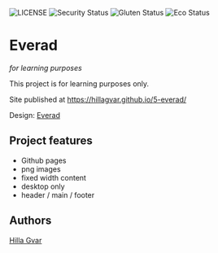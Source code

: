![LICENSE](https://img.shields.io/badge/license-MIT-blue.svg?style=flat-square)
![Security Status](https://img.shields.io/security-headers?label=Security&url=https%3A%2F%2Fgithub.com&style=flat-square)
![Gluten Status](https://img.shields.io/badge/Gluten-Free-green.svg)
![Eco Status](https://img.shields.io/badge/ECO-Friendly-green.svg)

# Everad

_for learning purposes_

This project is for learning purposes only.

Site published at https://hillagvar.github.io/5-everad/

Design: [Everad](https://static-cse.canva.com/blob/133629/31.png)

## Project features

- Github pages
- png images
- fixed width content
- desktop only
- header / main / footer

## Authors

[Hilla Gvar](https://github.com/hillagvar)